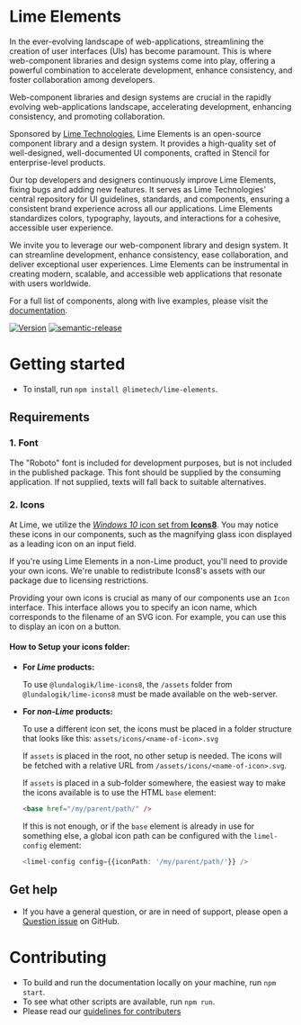 # Lime Elements

In the ever-evolving landscape of web-applications, streamlining the creation of user interfaces (UIs) has become paramount. This is where web-component libraries and design systems come into play, offering a powerful combination to accelerate development, enhance consistency, and foster collaboration among developers.

Web-component libraries and design systems are crucial in the rapidly evolving web-applications landscape, accelerating development, enhancing consistency, and promoting collaboration.

Sponsored by [Lime Technologies](https://www.lime-technologies.com/), Lime Elements is an open-source component library and a design system. It provides a high-quality set of well-designed, well-documented UI components, crafted in Stencil for enterprise-level products.

Our top developers and designers continuously improve Lime Elements, fixing bugs and adding new features. It serves as Lime Technologies' central repository for UI guidelines, standards, and components, ensuring a consistent brand experience across all our applications. Lime Elements standardizes colors, typography, layouts, and interactions for a cohesive, accessible user experience.

We invite you to leverage our web-component library and design system. It can streamline development, enhance consistency, ease collaboration, and deliver exceptional user experiences. Lime Elements can be instrumental in creating modern, scalable, and accessible web applications that resonate with users worldwide.

For a full list of components, along with live examples, please visit the [documentation](https://lundalogik.github.io/lime-elements/).

[![Version](https://img.shields.io/npm/v/@limetech/lime-elements.svg)](https://www.npmjs.com/package/@limetech/lime-elements) [![semantic-release](https://img.shields.io/badge/%20%20%F0%9F%93%A6%F0%9F%9A%80-semantic--release-e10079.svg)](https://github.com/semantic-release/semantic-release)

# Getting started

-   To install, run `npm install @limetech/lime-elements`.

## Requirements

### 1. Font

The "Roboto" font is included for development purposes, but is not included in the published package. This font should be supplied by the consuming application. If not supplied, texts will fall back to suitable alternatives.

### 2. Icons

At Lime, we utilize the [_Windows 10_ icon set from **Icons8**](https://icons8.com/icons/windows). You may notice these icons in our components, such as the magnifying glass icon displayed as a leading icon on an input field.

If you're using Lime Elements in a non-Lime product, you'll need to provide your own icons. We're unable to redistribute Icons8's assets with our package due to licensing restrictions.

Providing your own icons is crucial as many of our components use an `Icon` interface. This interface allows you to specify an icon name, which corresponds to the filename of an SVG icon. For example, you can use this to display an icon on a button.

#### How to Setup your icons folder:

-   **For _Lime_ products:**

    To use `@lundalogik/lime-icons8`, the `/assets` folder from `@lundalogik/lime-icons8` must be made available on the web-server.

-   **For _non-Lime_ products:**

    To use a different icon set, the icons must be placed in a folder structure that looks like this: `assets/icons/<name-of-icon>.svg`

    If `assets` is placed in the root, no other setup is needed. The icons will be fetched with a relative URL from `/assets/icons/<name-of-icon>.svg`.

    If `assets` is placed in a sub-folder somewhere, the easiest way to make the icons available is to use the HTML `base` element:

    ```html
    <base href="/my/parent/path/" />
    ```

    If this is not enough, or if the `base` element is already in use for something else, a global icon path can be configured with the `limel-config` element:

    ```ts
    <limel-config config={{iconPath: '/my/parent/path/'}} />
    ```

## Get help

-   If you have a general question, or are in need of support, please open a [Question issue](https://github.com/Lundalogik/lime-elements/issues/new?template=03_question.md) on GitHub.

# Contributing

-   To build and run the documentation locally on your machine, run `npm start`.
-   To see what other scripts are available, run `npm run`.
-   Please read our [guidelines for contributers](https://github.com/Lundalogik/lime-elements/CONTRIBUTING.md)
